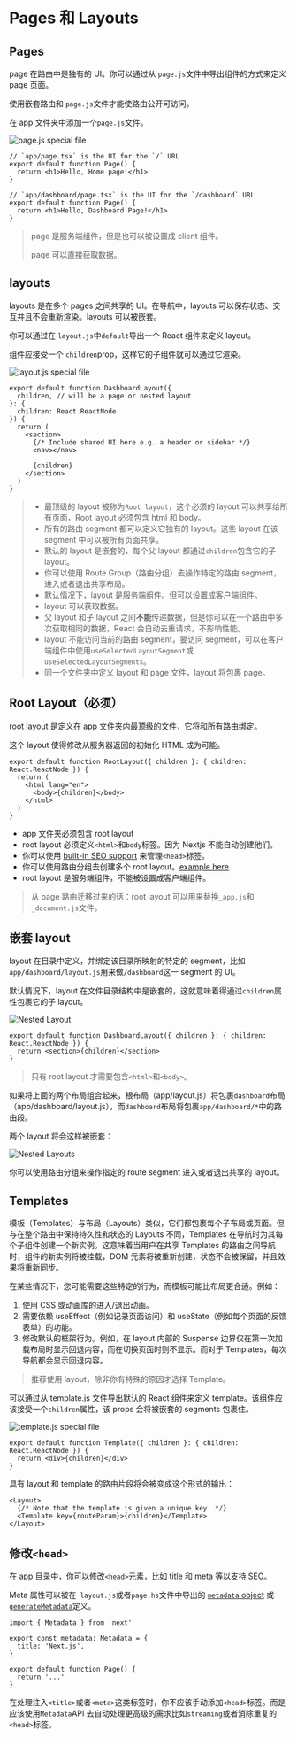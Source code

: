 # Pages 和 Layouts

## Pages

page 在路由中是独有的 UI。你可以通过从 `page.js`文件中导出组件的方式来定义 page 页面。

使用嵌套路由和 `page.js`文件才能使路由公开可访问。

在 app 文件夹中添加一个`page.js`文件。

![page.js special file](https://nextjs.org/_next/image?url=%2Fdocs%2Flight%2Fpage-special-file.png&w=3840&q=75&dpl=dpl_3oDWc9cSfQSRuDKxnDZFWn3czuMQ)

```tsx
// `app/page.tsx` is the UI for the `/` URL
export default function Page() {
  return <h1>Hello, Home page!</h1>
}
```

```tsx
// `app/dashboard/page.tsx` is the UI for the `/dashboard` URL
export default function Page() {
  return <h1>Hello, Dashboard Page!</h1>
}
```

> page 是服务端组件，但是也可以被设置成 client 组件。
>
> page 可以直接获取数据。

## layouts

layouts 是在多个 pages 之间共享的 UI。在导航中，layouts 可以保存状态、交互并且不会重新渲染。layouts 可以被嵌套。

你可以通过在 `layout.js`中`default`导出一个 React 组件来定义 layout。

组件应接受一个 `children`prop，这样它的子组件就可以通过它渲染。

![layout.js special file](https://nextjs.org/_next/image?url=%2Fdocs%2Flight%2Flayout-special-file.png&w=3840&q=75&dpl=dpl_3oDWc9cSfQSRuDKxnDZFWn3czuMQ)

```tsx
export default function DashboardLayout({
  children, // will be a page or nested layout
}: {
  children: React.ReactNode
}) {
  return (
    <section>
      {/* Include shared UI here e.g. a header or sidebar */}
      <nav></nav>

      {children}
    </section>
  )
}
```

> - 最顶级的 layout 被称为`Root layout`，这个必须的 layout 可以共享给所有页面，Root layout 必须包含 html 和 body。
> - 所有的路由 segment 都可以定义它独有的 layout。这些 layout 在该 segment 中可以被所有页面共享。
> - 默认的 layout 是嵌套的，每个父 layout 都通过`children`包含它的子 layout。
> - 你可以使用 Route Group（路由分组）去操作特定的路由 segment，进入或者退出共享布局。
> - 默认情况下，layout 是服务端组件。但可以设置成客户端组件。
> - layout 可以获取数据。
> - 父 layout 和子 layout 之间**不能**传递数据，但是你可以在一个路由中多次获取相同的数据，React 会自动去重请求，不影响性能。
> - layout 不能访问当前的路由 segment，要访问 segment，可以在客户端组件中使用`useSelectedLayoutSegment`或`useSelectedLayoutSegments`。
> - 同一个文件夹中定义 layout 和 page 文件，layout 将包裹 page。

## Root Layout（必须）

root layout 是定义在 app 文件夹内最顶级的文件，它将和所有路由绑定。

这个 layout 使得修改从服务器返回的初始化 HTML 成为可能。

```tsx
export default function RootLayout({ children }: { children: React.ReactNode }) {
  return (
    <html lang="en">
      <body>{children}</body>
    </html>
  )
}
```

- app 文件夹必须包含 root layout
- root layout 必须定义`<html>`和`body`标签。因为 Nextjs 不能自动创建他们。
- 你可以使用 [built-in SEO support](https://nextjs.org/docs/app/building-your-application/optimizing/metadata) 来管理`<head>`标签。
- 你可以使用路由分组去创建多个 root layout。[example here](https://nextjs.org/docs/app/building-your-application/routing/route-groups#creating-multiple-root-layouts).
- root layout 是服务端组件，不能被设置成客户端组件。

> 从 page 路由迁移过来的话：root layout 可以用来替换`_app.js`和`_document.js`文件。

## 嵌套 layout

layout 在目录中定义，并绑定该目录所映射的特定的 segment，比如`app/dashboard/layout.js`用来做`/dashboard`这一 segment 的 UI。

默认情况下，layout 在文件目录结构中是嵌套的，这就意味着得通过`children`属性包裹它的子 layout。

![Nested Layout](https://nextjs.org/_next/image?url=%2Fdocs%2Flight%2Fnested-layout.png&w=3840&q=75&dpl=dpl_3oDWc9cSfQSRuDKxnDZFWn3czuMQ)

```tsx
export default function DashboardLayout({ children }: { children: React.ReactNode }) {
  return <section>{children}</section>
}
```

> 只有 root layout 才需要包含`<html>`和`<body>`。

如果将上面的两个布局组合起来，根布局（app/layout.js）将包裹`dashboard`布局（app/dashboard/layout.js），而`dashboard`布局将包裹`app/dashboard/*`中的路由段。

两个 layout 将会这样被嵌套：

![Nested Layouts](https://nextjs.org/_next/image?url=%2Fdocs%2Flight%2Fnested-layouts-ui.png&w=3840&q=75&dpl=dpl_3oDWc9cSfQSRuDKxnDZFWn3czuMQ)

你可以使用路由分组来操作指定的 route segment 进入或者退出共享的 layout。

## Templates

模板（Templates）与布局（Layouts）类似，它们都包裹每个子布局或页面。但与在整个路由中保持持久性和状态的 Layouts 不同，Templates 在导航时为其每个子组件创建一个新实例。这意味着当用户在共享 Templates 的路由之间导航时，组件的新实例将被挂载，DOM 元素将被重新创建，状态不会被保留，并且效果将重新同步。

在某些情况下，您可能需要这些特定的行为，而模板可能比布局更合适。例如：

1. 使用 CSS 或动画库的进入/退出动画。
2. 需要依赖 useEffect（例如记录页面访问）和 useState（例如每个页面的反馈表单）的功能。
3. 修改默认的框架行为。例如，在 layout 内部的 Suspense 边界仅在第一次加载布局时显示回退内容，而在切换页面时则不显示。而对于 Templates，每次导航都会显示回退内容。

> 推荐使用 layout，除非你有特殊的原因才选择 Template。

可以通过从 template.js 文件导出默认的 React 组件来定义 template。该组件应该接受一个`children`属性，该 props 会将被嵌套的 segments 包裹住。

![template.js special file](https://nextjs.org/_next/image?url=%2Fdocs%2Flight%2Ftemplate-special-file.png&w=3840&q=75&dpl=dpl_3oDWc9cSfQSRuDKxnDZFWn3czuMQ)

```tsx
export default function Template({ children }: { children: React.ReactNode }) {
  return <div>{children}</div>
}
```

具有 layout 和 template 的路由片段将会被变成这个形式的输出：

```tsx
<Layout>
  {/* Note that the template is given a unique key. */}
  <Template key={routeParam}>{children}</Template>
</Layout>
```

## 修改`<head>`

在 app 目录中，你可以修改`<head>`元素，比如 title 和 meta 等以支持 SEO。

Meta 属性可以被在` layout.js`或者`page.hs`文件中导出的 [`metadata` object](https://nextjs.org/docs/app/api-reference/functions/generate-metadata#the-metadata-object) 或 [`generateMetadata`](https://nextjs.org/docs/app/api-reference/functions/generate-metadata#generatemetadata-function)定义。

```tsx
import { Metadata } from 'next'

export const metadata: Metadata = {
  title: 'Next.js',
}

export default function Page() {
  return '...'
}
```

在处理注入`<title>`或者`<meta>`这类标签时，你不应该手动添加`<head>`标签。而是应该使用`Metadata`API 去自动处理更高级的需求比如`streaming`或者消除重复的`<head>`标签。
